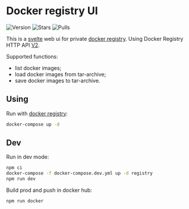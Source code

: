# Docker registry UI

![Version](https://img.shields.io/badge/version-0.0.2-green.svg)
![Stars](https://img.shields.io/docker/stars/dmitriym09/docker-registry-ui.svg)
![Pulls](https://img.shields.io/docker/pulls/dmitriym09/docker-registry-ui.svg)

This is a [svelte](https://svelte.dev) web ui for private [docker registry](https://hub.docker.com/_/registry). Using Docker Registry HTTP API [V2](https://docs.docker.com/registry/spec/api/).

Supported functions:
- list docker images;
- load docker images from tar-archive;
- save docker images to tar-archive.

## Using

Run with [docker registry](https://hub.docker.com/_/registry):

```bash
docker-compose up -d
```

## Dev

Run in dev mode:

```bash
npm ci
docker-compose -f docker-compose.dev.yml up -d registry
npm run dev
```

Build prod and push in docker hub:

```bash
npm run docker
```
